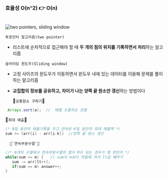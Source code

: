### 효율성 O(n^2) 👉 O(n) </br></br>

![two pointers, sliding window](https://velog.velcdn.com/images/iberis/post/6fc5e78d-ca22-4f96-ac48-1328ef03981f/image.jpg)

`투포인터 알고리즘(two pointer)`  </br>
- 리스트에 순차적으로 접근해야 할 때 **두 개의 점의 위치를 기록하면서 처리**하는 알고리즘 </br>

`슬라이딩 윈도우(Sliding window)` </br>
- 고정 사이즈의 윈도우가 이동하면서 윈도우 내에 있는 데이터를 이용해 문제를 풀이하는 알고리즘</br>
- **교집합의 정보를 공유하고, 차이가 나는 양쪽 끝 원소만 갱신**하는 방법이다 </br>

  🐰`공통원소 구하기`🐰
```java
 Arrays.sort(a);  //  배열 오름차순 정렬
 ```

   🐰`최대 매출`🐰
   ```java
   /* N일 동안의 매출기록을 주고 연속된 K일 동안의 최대 매출액 */ 
   sum += (arr[i] - arr[i-k])  //양쪽 끝 원소 갱신 
   ```

      🐰`연속부분수열`🐰
   ```java
   //* N개의 수열에서 연속부분수열의 합이 M이 되는 경우가 몇 번인지 */
  while(sum >= m) {   // sum이 m보다 작을때 까지 lt값 뺴주기
      sum -= arr[lt++];
      if(sum == m) answer++;
  }
   ```